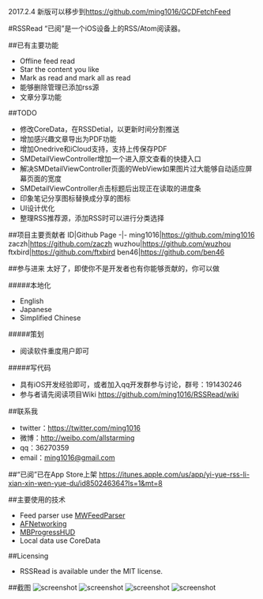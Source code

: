 2017.2.4 新版可以移步到<https://github.com/ming1016/GCDFetchFeed>

#RSSRead
“已阅”是一个iOS设备上的RSS/Atom阅读器。 

##已有主要功能
* Offline feed read
* Star the content you like
* Mark as read and mark all as read
* 能够删除管理已添加rss源
* 文章分享功能

##TODO
* 修改CoreData，在RSSDetial，以更新时间分割推送
* 增加感兴趣文章导出为PDF功能
* 增加Onedrive和iCloud支持，支持上传保存PDF
* SMDetailViewController增加一个进入原文查看的快捷入口
* 解决SMDetailViewController页面的WebView如果图片过大能够自动适应屏幕页面的宽度
* SMDetailViewController点击标题后出现正在读取的进度条
* 印象笔记分享图标替换成分享的图标
* UI设计优化
* 整理RSS推荐源，添加RSS时可以进行分类选择

##项目主要贡献者
ID|Github Page -|- ming1016|<https://github.com/ming1016> zaczh|<https://github.com/zaczh> wuzhou|<https://github.com/wuzhou> ftxbird|<https://github.com/ftxbird> ben46|<https://github.com/ben46>


##参与进来
太好了，即使你不是开发者也有你能够贡献的，你可以做

#####本地化
* English
* Japanese
* Simplified Chinese

#####策划
* 阅读软件重度用户即可

#####写代码
* 具有iOS开发经验即可，或者加入qq开发群参与讨论，群号：191430246
* 参与者请先阅读项目Wiki <https://github.com/ming1016/RSSRead/wiki>

##联系我
* twitter：<https://twitter.com/ming1016>
* 微博：<http://weibo.com/allstarming>
* qq：36270359  
* email：ming1016@gmail.com  

##“已阅”已在App Store上架
<https://itunes.apple.com/us/app/yi-yue-rss-li-xian-xin-wen-yue-du/id850246364?ls=1&mt=8> 

##主要使用的技术
* Feed parser use [MWFeedParser](https://github.com/mwaterfall/MWFeedParser)
* [AFNetworking](https://github.com/AFNetworking/AFNetworking)
* [MBProgressHUD](https://github.com/jdg/MBProgressHUD)
* Local data use CoreData

##Licensing
* RSSRead is available under the MIT license.

##截图
![screenshot](http://ww3.sinaimg.cn/bmiddle/681101d0jw1egoyufuwuqj20hs0qoacr.jpg)
![screenshot](http://ww3.sinaimg.cn/bmiddle/681101d0jw1egoblyjgtdj20hs0vkn0b.jpg)
![screenshot](http://ww2.sinaimg.cn/bmiddle/681101d0jw1egoyuhh3kpj20hs0qo421.jpg)
![screenshot](http://ww1.sinaimg.cn/bmiddle/681101d0jw1egoyujczw3j20hs0qoq6m.jpg)
